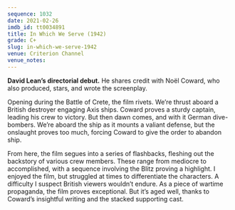```yaml
---
sequence: 1032
date: 2021-02-26
imdb_id: tt0034891
title: In Which We Serve (1942)
grade: C+
slug: in-which-we-serve-1942
venue: Criterion Channel
venue_notes:
---
```


**David Lean’s directorial debut.** He shares credit with Noël Coward, who also produced, stars, and wrote the screenplay.

<!-- end -->

Opening during the Battle of Crete, the film rivets. We’re thrust aboard a British destroyer engaging Axis ships. Coward proves a sturdy captain, leading his crew to victory. But then dawn comes, and with it German dive-bombers. We’re aboard the ship as it mounts a valiant defense, but the onslaught proves too much, forcing Coward to give the order to abandon ship.

From here, the film segues into a series of flashbacks, fleshing out the backstory of various crew members. These range from mediocre to accomplished, with a sequence involving the Blitz proving a highlight. I enjoyed the film, but struggled at times to differentiate the characters. A difficulty I suspect British viewers wouldn’t endure. As a piece of wartime propaganda, the film proves exceptional. But it’s aged well, thanks to Coward’s insightful writing and the stacked supporting cast.